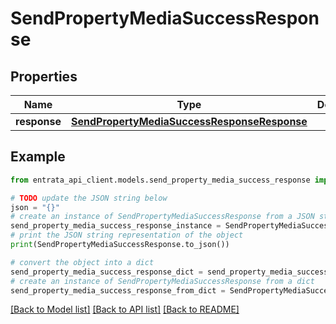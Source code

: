 # SendPropertyMediaSuccessResponse


## Properties

Name | Type | Description | Notes
------------ | ------------- | ------------- | -------------
**response** | [**SendPropertyMediaSuccessResponseResponse**](SendPropertyMediaSuccessResponseResponse.md) |  | 

## Example

```python
from entrata_api_client.models.send_property_media_success_response import SendPropertyMediaSuccessResponse

# TODO update the JSON string below
json = "{}"
# create an instance of SendPropertyMediaSuccessResponse from a JSON string
send_property_media_success_response_instance = SendPropertyMediaSuccessResponse.from_json(json)
# print the JSON string representation of the object
print(SendPropertyMediaSuccessResponse.to_json())

# convert the object into a dict
send_property_media_success_response_dict = send_property_media_success_response_instance.to_dict()
# create an instance of SendPropertyMediaSuccessResponse from a dict
send_property_media_success_response_from_dict = SendPropertyMediaSuccessResponse.from_dict(send_property_media_success_response_dict)
```
[[Back to Model list]](../README.md#documentation-for-models) [[Back to API list]](../README.md#documentation-for-api-endpoints) [[Back to README]](../README.md)


